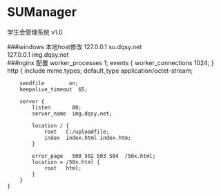 # SUManager
学生会管理系统 v1.0

###windows 本地host修改 
127.0.0.1 su.dqsy.net<br>
127.0.0.1 img.dqsy.net<br>
###nginx 配置
    worker_processes  1;
    events {
        worker_connections  1024;
    }
    http {
        include       mime.types;
        default_type  application/octet-stream;

        sendfile        on;
        keepalive_timeout  65;

        server {
		    listen       80;
            server_name  img.dqsy.net;

            location / {
                root   C:/uploadfile;
                index  index.html index.htm;
            }

            error_page   500 502 503 504  /50x.html;
            location = /50x.html {
                root   html;
            }
        }
    }
